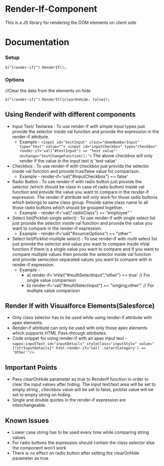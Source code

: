 # Render-If-Component
This is a JS library for rendering the DOM elements on client side
# Documentation
### Setup ###
`$("[render-if]").RenderIf();`
### Options ###
  //Clear the data from the elements on hide
  
	$("[render-if]").RenderIf({clearOnHide: false}); 
## Using Renderif with different components ##
* Input Text/ Textarea : To use render-if with simple input types just provide the selector inside val function and provide the expression in the render-if attribute.
  * Example - 
  `<input id="testInput" class="demoNumberInput" type="text" value="">
  <input id="inputCheckbox" type="checkbox" render-if='val("#testInput") == "test value"' onchange="testChangeFunction();">`
  The above checkbox will only render if the value in the input text is 'test value'
* Checkbox : To use render-if with checkbox just provide the selector inside val function and provide true/false value for comparison.
  * Example -  render-if='val("#inputCheckbox") == false'
* Radio Button : To use render-if with radio button just provide the selector (which should be class in case of radio button) inside val function and provide the value you want to compare in the render-if expression. The render-if attribute will only work for those radio buttons which belongs to same class group. Provide same class name to all those radio buttons which should be grouped together.
  * Example - render-if='val(".radioClass") == “employee” ’
* Select list(Picklist-single select) : To use render-if with single select list just provide the selector inside val function and provide the value you want to compare in the render-if expression. 
  * Example - render-if='val("#sourceOptions") == "other"'
* Select list(Picklist-multiple select) : To use render-if with multi select list just provide the selector and value you want to compare inside inVal function if there is a single value you want to compare and if you want to compare multiple values then provide the selector inside val function and provide semicolon separated values you want to compare with in render-if expression.
  * Example - 
    * a) render-if='inVal("#multiSelectInput","other") == true' // For single  value comparison
    * b) render-if='val("#multiSelectInput") == "singing;other"' // For multiple value comparison
## Render If with Visualforce Elements(Salesforce) ##
  * Only class selector has to be used while using render-if attribute with apex elements. 
  * Render-if attribute can only be used with only those apex elements which supports HTML Pass-through attributes.
  * Code snippet for using render-if with an apex input text - 
   `<apex:inputText id="inputDetails" styleClass="inputStyle" value="{!strInputDetails}" html-render-if="val('.selectCategory') ==            'Other'"/>`

## Important Points ##
  * Pass clearOnHide parameter as true to RenderIf function in order to clear the input values after hiding. The input text/text area will     be set to empty string , checkbox value will be set to false, picklist value will be set to empty string on hiding. 
  * Single and double quotes in the render-if expression are interchangeable.
## Known Issues ##
  * Lower case string has to be used every time while comparing string values
  * For radio buttons the expression should contain the class selector else the component won’t work
  * There is no effect on radio button after setting the clearOnHide parameter as true.
